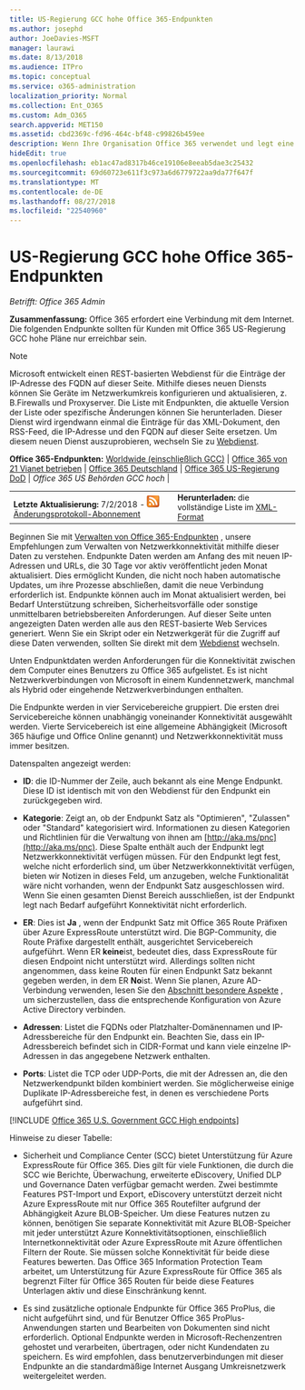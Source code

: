 ```yaml
---
title: US-Regierung GCC hohe Office 365-Endpunkten
ms.author: josephd
author: JoeDavies-MSFT
manager: laurawi
ms.date: 8/13/2018
ms.audience: ITPro
ms.topic: conceptual
ms.service: o365-administration
localization_priority: Normal
ms.collection: Ent_O365
ms.custom: Adm_O365
search.appverid: MET150
ms.assetid: cbd2369c-fd96-464c-bf48-c99826b459ee
description: Wenn Ihre Organisation Office 365 verwendet und legt eine Beschränkung auf Computern im Netzwerk aus eine Verbindung mit dem Internet, im folgenden finden Sie die Endpunkte (FQDNs, Ports, URLs, IPv4 und IPv6-Adressbereichen), die Sie einschließen sollte Ihre ausgehende zulassen Listen, um sicherzustellen, dass Ihre Computer können die Office 365 erfolgreich verwenden.
hideEdit: true
ms.openlocfilehash: eb1ac47ad8317b46ce19106e8eeab5dae3c25432
ms.sourcegitcommit: 69d60723e611f3c973a6d6779722aa9da77f647f
ms.translationtype: MT
ms.contentlocale: de-DE
ms.lasthandoff: 08/27/2018
ms.locfileid: "22540960"
---
```

# <a name="office-365-us-government-gcc-high-endpoints"></a>US-Regierung GCC hohe Office 365-Endpunkten

 *Betrifft: Office 365 Admin*

**Zusammenfassung:** Office 365 erfordert eine Verbindung mit dem Internet. Die folgenden Endpunkte sollten für Kunden mit Office 365 US-Regierung GCC hohe Pläne nur erreichbar sein.
  
> [!NOTE]
> Microsoft entwickelt einen REST-basierten Webdienst für die Einträge der IP-Adresse des FQDN auf dieser Seite. Mithilfe dieses neuen Diensts können Sie Geräte im Netzwerkumkreis konfigurieren und aktualisieren, z. B.Firewalls und Proxyserver. Die Liste mit Endpunkten, die aktuelle Version der Liste oder spezifische Änderungen können Sie herunterladen. Dieser Dienst wird irgendwann einmal die Einträge für das XML-Dokument, den RSS-Feed, die IP-Adresse und den FQDN auf dieser Seite ersetzen. Um diesem neuen Dienst auszuprobieren, wechseln Sie zu [Webdienst](managing-office-365-endpoints.md#webservice).
  
 **Office 365-Endpunkten:** [Worldwide (einschließlich GCC)](urls-and-ip-address-ranges.md)  |  [Office 365 von 21 Vianet betrieben](urls-and-ip-address-ranges-21vianet.md)  | [Office 365 Deutschland](office-365-germany-endpoints.md)  | [Office 365 US-Regierung DoD](office-365-u-s-government-dod-endpoints.md) | *Office 365 US Behörden GCC hoch* |
  
|||
|:-----|:-----|
|**Letzte Aktualisierung:** 7/2/2018 - ![RSS](media/5dc6bb29-25db-4f44-9580-77c735492c4b.png) [Änderungsprotokoll-Abonnement](https://aka.ms/usendpointrss) <br/> |**Herunterladen:** die vollständige Liste im [XML-Format](https://aka.ms/usdefenseendpoints) <br/> |
   
 Beginnen Sie mit [Verwalten von Office 365-Endpunkten](managing-office-365-endpoints.md) , unsere Empfehlungen zum Verwalten von Netzwerkkonnektivität mithilfe dieser Daten zu verstehen. Endpunkte Daten werden am Anfang des mit neuen IP-Adressen und URLs, die 30 Tage vor aktiv veröffentlicht jeden Monat aktualisiert. Dies ermöglicht Kunden, die nicht noch haben automatische Updates, um ihre Prozesse abschließen, damit die neue Verbindung erforderlich ist. Endpunkte können auch im Monat aktualisiert werden, bei Bedarf Unterstützung schreiben, Sicherheitsvorfälle oder sonstige unmittelbaren betriebsbereiten Anforderungen. Auf dieser Seite unten angezeigten Daten werden alle aus den REST-basierte Web Services generiert. Wenn Sie ein Skript oder ein Netzwerkgerät für die Zugriff auf diese Daten verwenden, sollten Sie direkt mit dem [Webdienst](managing-office-365-endpoints.md#webservice) wechseln.

Unten Endpunktdaten werden Anforderungen für die Konnektivität zwischen dem Computer eines Benutzers zu Office 365 aufgelistet. Es ist nicht Netzwerkverbindungen von Microsoft in einem Kundennetzwerk, manchmal als Hybrid oder eingehende Netzwerkverbindungen enthalten.

Die Endpunkte werden in vier Servicebereiche gruppiert. Die ersten drei Servicebereiche können unabhängig voneinander Konnektivität ausgewählt werden. Vierte Servicebereich ist eine allgemeine Abhängigkeit (Microsoft 365 häufige und Office Online genannt) und Netzwerkkonnektivität muss immer besitzen.

Datenspalten angezeigt werden:

- **ID**: die ID-Nummer der Zeile, auch bekannt als eine Menge Endpunkt. Diese ID ist identisch mit von den Webdienst für den Endpunkt ein zurückgegeben wird.

- **Kategorie**: Zeigt an, ob der Endpunkt Satz als "Optimieren", "Zulassen" oder "Standard" kategorisiert wird. Informationen zu diesen Kategorien und Richtlinien für die Verwaltung von ihnen am [http://aka.ms/pnc](http://aka.ms/pnc). Diese Spalte enthält auch der Endpunkt legt Netzwerkkonnektivität verfügen müssen. Für den Endpunkt legt fest, welche nicht erforderlich sind, um über Netzwerkkonnektivität verfügen, bieten wir Notizen in dieses Feld, um anzugeben, welche Funktionalität wäre nicht vorhanden, wenn der Endpunkt Satz ausgeschlossen wird. Wenn Sie einen gesamten Dienst Bereich ausschließen, ist der Endpunkt legt nach Bedarf aufgeführt Konnektivität nicht erforderlich.

- **ER**: Dies ist **Ja** , wenn der Endpunkt Satz mit Office 365 Route Präfixen über Azure ExpressRoute unterstützt wird. Die BGP-Community, die Route Präfixe dargestellt enthält, ausgerichtet Servicebereich aufgeführt. Wenn ER **keine**ist, bedeutet dies, dass ExpressRoute für diesen Endpoint nicht unterstützt wird. Allerdings sollten nicht angenommen, dass keine Routen für einen Endpunkt Satz bekannt gegeben werden, in dem ER **No**ist. Wenn Sie planen, Azure AD-Verbindung verwenden, lesen Sie den [Abschnitt besondere Aspekte](https://docs.microsoft.com/azure/active-directory/connect/active-directory-AADconnect-instances#microsoft-azure-government-cloud) , um sicherzustellen, dass die entsprechende Konfiguration von Azure Active Directory verbinden.

- **Adressen**: Listet die FQDNs oder Platzhalter-Domänennamen und IP-Adressbereiche für den Endpunkt ein. Beachten Sie, dass ein IP-Adressbereich befindet sich in CIDR-Format und kann viele einzelne IP-Adressen in das angegebene Netzwerk enthalten.
 
- **Ports**: Listet die TCP oder UDP-Ports, die mit der Adressen an, die den Netzwerkendpunkt bilden kombiniert werden. Sie möglicherweise einige Duplikate IP-Adressbereiche fest, in denen es verschiedene Ports aufgeführt sind.
 
[!INCLUDE [Office 365 U.S. Government GCC High endpoints](./includes/office-365-u.s.-government-gcc-high-endpoints.md)]

Hinweise zu dieser Tabelle:

- Sicherheit und Compliance Center (SCC) bietet Unterstützung für Azure ExpressRoute für Office 365. Dies gilt für viele Funktionen, die durch die SCC wie Berichte, Überwachung, erweiterte eDiscovery, Unified DLP und Governance Daten verfügbar gemacht werden. Zwei bestimmte Features PST-Import und Export, eDiscovery unterstützt derzeit nicht Azure ExpressRoute mit nur Office 365 Routefilter aufgrund der Abhängigkeit Azure BLOB-Speicher. Um diese Features nutzen zu können, benötigen Sie separate Konnektivität mit Azure BLOB-Speicher mit jeder unterstützt Azure Konnektivitätsoptionen, einschließlich Internetkonnektivität oder Azure ExpressRoute mit Azure öffentlichen Filtern der Route. Sie müssen solche Konnektivität für beide diese Features bewerten. Das Office 365 Information Protection Team arbeitet, um Unterstützung für Azure ExpressRoute für Office 365 als begrenzt Filter für Office 365 Routen für beide diese Features Unterlagen aktiv und diese Einschränkung kennt.

- Es sind zusätzliche optionale Endpunkte für Office 365 ProPlus, die nicht aufgeführt sind, und für Benutzer Office 365 ProPlus-Anwendungen starten und Bearbeiten von Dokumenten sind nicht erforderlich. Optional Endpunkte werden in Microsoft-Rechenzentren gehostet und verarbeiten, übertragen, oder nicht Kundendaten zu speichern. Es wird empfohlen, dass benutzerverbindungen mit dieser Endpunkte an die standardmäßige Internet Ausgang Umkreisnetzwerk weitergeleitet werden.

